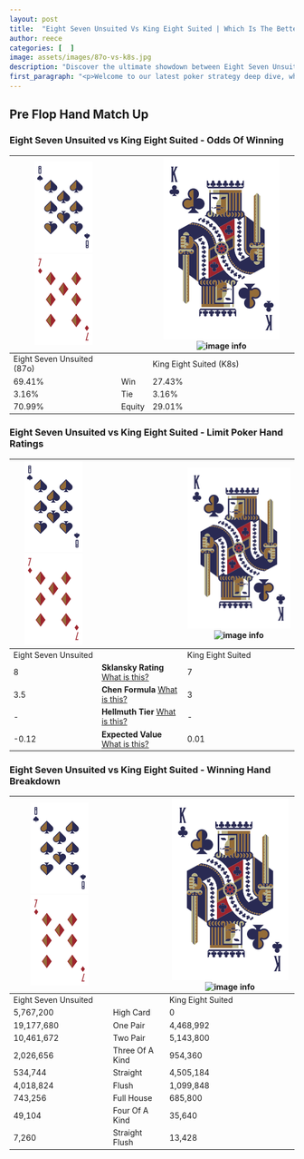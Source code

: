 ```yaml
---
layout: post
title:  "Eight Seven Unsuited Vs King Eight Suited | Which Is The Better Hand In Poker? A Complete Guide"
author: reece
categories: [  ]
image: assets/images/87o-vs-k8s.jpg
description: "Discover the ultimate showdown between Eight Seven Unsuited and King Eight Suited in poker! Uncover the odds, strategies, and scenarios where one hand triumphs over the other. Get ready to up your poker game with this thrilling analysis."
first_paragraph: "<p>Welcome to our latest poker strategy deep dive, where we're pitting two distinct hands against each other in a high-stakes showdown: Eight Seven Unsuited vs King Eight Suited.</p><p>In the dynamic world of poker, every decision counts, and knowing which hand holds the upper hand is key to your success at the table.</p><p>In this article, we'll dissect these two hands, explore the scenarios where one dominates the other, and equip you with the knowledge to make strategic choices that can tip the odds in your favor.</p><p>Get ready to unravel the intriguing dynamics of these poker hands and elevate your game to new heights.</p>"
---
```




[comment]: # (sp0)

## Pre Flop Hand Match Up

<div class="table hand-ratings" markdown="1"> 



### Eight Seven Unsuited vs King Eight Suited - Odds Of Winning


    
| ![image info](assets/images/hand1/8.png) ![image info](assets/images/hand1/7o.png) |  | ![image info](assets/images/hand2/K.png) ![image info](assets/images/hand2/8s.png) |
| -------- | -------- | -------- |
| Eight Seven Unsuited (87o) |  | King Eight Suited (K8s) |
| 69.41% | Win | 27.43% |
| 3.16% | Tie | 3.16% |
| 70.99% | Equity | 29.01% |




[comment]: # (sp1)



### Eight Seven Unsuited vs King Eight Suited - Limit Poker Hand Ratings


    
| ![image info](assets/images/hand1/8.png) ![image info](assets/images/hand1/7o.png) |  | ![image info](assets/images/hand2/K.png) ![image info](assets/images/hand2/8s.png) |
| -------- | -------- | -------- |
| Eight Seven Unsuited |  | King Eight Suited |
| 8 | **Sklansky Rating** [What is this?](/sklansky-rating-explained) | 7 |
| 3.5 | **Chen Formula** [What is this?](/chen-formula-explained) | 3 |
| - | **Hellmuth Tier** [What is this?](/Hellmuth-tier-explained) | - |
| -0.12 | **Expected Value** [What is this?](/expected-value-explained) | 0.01 |




[comment]: # (sp2)



### Eight Seven Unsuited vs King Eight Suited - Winning Hand Breakdown


    
| ![image info](assets/images/hand1/8.png) ![image info](assets/images/hand1/7o.png) |  | ![image info](assets/images/hand2/K.png) ![image info](assets/images/hand2/8s.png) |
| -------- | -------- | -------- |
| Eight Seven Unsuited |  | King Eight Suited |
| 5,767,200 | High Card | 0 |
| 19,177,680 | One Pair | 4,468,992 |
| 10,461,672 | Two Pair | 5,143,800 |
| 2,026,656 | Three Of A Kind | 954,360 |
| 534,744 | Straight | 4,505,184 |
| 4,018,824 | Flush | 1,099,848 |
| 743,256 | Full House | 685,800 |
| 49,104 | Four Of A Kind | 35,640 |
| 7,260 | Straight Flush | 13,428 |




[comment]: # (sp3)



</div>

[comment]: # (sp4)



[comment]: # (sp5)

